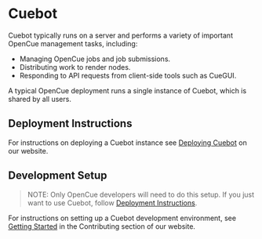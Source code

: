 # Cuebot

Cuebot typically runs on a server and performs a variety of important OpenCue management
tasks, including:

- Managing OpenCue jobs and job submissions.
- Distributing work to render nodes.
- Responding to API requests from client-side tools such as CueGUI.

A typical OpenCue deployment runs a single instance of Cuebot, which is shared by all users.

## Deployment Instructions

For instructions on deploying a Cuebot instance see
[Deploying Cuebot](https://www.opencue.io/docs/getting-started/deploying-cuebot/) on our website.

## Development Setup

> NOTE: Only OpenCue developers will need to do this setup. If you just want to use Cuebot, follow
> [Deployment Instructions](#deployment-instructions).

For instructions on setting up a Cuebot development environment, see
[Getting Started](https://www.opencue.io/contributing/opencue/getting-started/) in the
Contributing section of our website.

